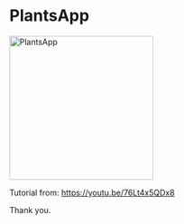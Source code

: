 # PlantsApp

<img width="255" alt="PlantsApp" src="https://user-images.githubusercontent.com/3993516/127259715-763cee1f-3a9c-4fd2-ab71-6eca3a662365.png">

Tutorial from: https://youtu.be/76Lt4x5QDx8

Thank you.
